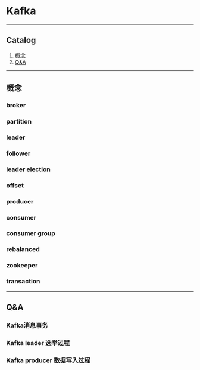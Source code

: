 # Kafka

---

## Catalog

1. [概念](#概念)
2. [Q&A](#Q&A)

---

## 概念

### broker

### partition

### leader

### follower

### leader election

### offset

### producer

### consumer

### consumer group

### rebalanced

### zookeeper

### transaction

---

## Q&A

### Kafka消息事务

### Kafka leader 选举过程

### Kafka producer 数据写入过程